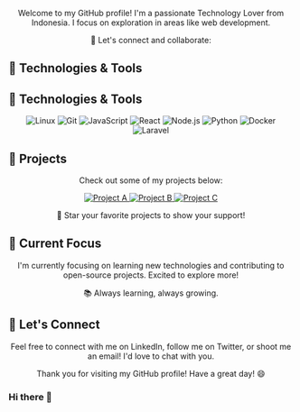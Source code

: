 <p align="center">
  Welcome to my GitHub profile! I'm a passionate Technology Lover from Indonesia. I focus on exploration in areas like web development.
</p>

<p align="center">
  🚀 Let's connect and collaborate:
</p>



## 🔧 Technologies & Tools

## 🔧 Technologies & Tools

<p align="center">
  <img src="https://img.shields.io/badge/Linux-Enthusiast-333333?style=for-the-badge&logo=linux" alt="Linux">
  <img src="https://img.shields.io/badge/Git-Geek-333333?style=for-the-badge&logo=git" alt="Git">
  <img src="https://img.shields.io/badge/JavaScript-Ninja-333333?style=for-the-badge&logo=javascript" alt="JavaScript">
  <img src="https://img.shields.io/badge/React-Enthusiast-333333?style=for-the-badge&logo=react" alt="React">
  <img src="https://img.shields.io/badge/Node.js-Lover-333333?style=for-the-badge&logo=node.js" alt="Node.js">
  <img src="https://img.shields.io/badge/Python-Geek-333333?style=for-the-badge&logo=python" alt="Python">
  <img src="https://img.shields.io/badge/Docker-Fan-333333?style=for-the-badge&logo=docker" alt="Docker">
  <img src="https://img.shields.io/badge/Laravel-Enthusiast-333333?style=for-the-badge&logo=laravel" alt="Laravel">
</p>




## 🚀 Projects

<p align="center">
  Check out some of my projects below:
</p>

<p align="center">
  <a href="https://github.com/febriaricandra/project-a">
    <img src="https://img.shields.io/badge/Project%20A-Repository-yellow?style=for-the-badge" alt="Project A">
  </a>
  <a href="https://github.com/febriaricandra/project-b">
    <img src="https://img.shields.io/badge/Project%20B-Repository-orange?style=for-the-badge" alt="Project B">
  </a>
  <a href="https://github.com/febriaricandra/project-c">
    <img src="https://img.shields.io/badge/Project%20C-Repository-red?style=for-the-badge" alt="Project C">
  </a>
</p>

<p align="center">
  🌟 Star your favorite projects to show your support!
</p>

## 🌱 Current Focus

<p align="center">
  I'm currently focusing on learning new technologies and contributing to open-source projects. Excited to explore more!
</p>

<p align="center">
  📚 Always learning, always growing.
</p>

## 🎉 Let's Connect

<p align="center">
  Feel free to connect with me on LinkedIn, follow me on Twitter, or shoot me an email! I'd love to chat with you.
</p>

<p align="center">
  Thank you for visiting my GitHub profile! Have a great day! 😄
</p>

### Hi there 👋

<!--
**Dafaakmal12/Dafaakmal12** is a ✨ _special_ ✨ repository because its `README.md` (this file) appears on your GitHub profile.

Here are some ideas to get you started:

- 🔭 I’m currently working on ...
- 🌱 I’m currently learning ...
- 👯 I’m looking to collaborate on ...
- 🤔 I’m looking for help with ...
- 💬 Ask me about ...
- 📫 How to reach me: ...
- 😄 Pronouns: ...
- ⚡ Fun fact: ...
-->
